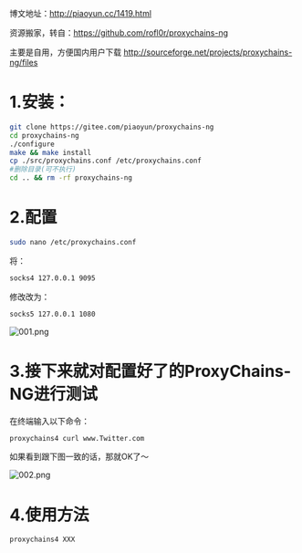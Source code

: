 
博文地址：http://piaoyun.cc/1419.html

资源搬家，转自：https://github.com/rofl0r/proxychains-ng

主要是自用，方便国内用户下载
http://sourceforge.net/projects/proxychains-ng/files


# 1.安装：
```bash
git clone https://gitee.com/piaoyun/proxychains-ng
cd proxychains-ng
./configure
make && make install
cp ./src/proxychains.conf /etc/proxychains.conf
#删除目录(可不执行)
cd .. && rm -rf proxychains-ng
```

# 2.配置
```bash
sudo nano /etc/proxychains.conf
```

将：
```bash
socks4 127.0.0.1 9095
```

修改改为：
```bash
socks5 127.0.0.1 1080
```

![001.png](https://images.gitee.com/uploads/images/2020/0512/144846_2890c5ee_69044.png)

# 3.接下来就对配置好了的ProxyChains-NG进行测试
在终端输入以下命令：
```bash
proxychains4 curl www.Twitter.com
```

如果看到跟下图一致的话，那就OK了～

![002.png](https://images.gitee.com/uploads/images/2020/0512/144846_0b4fc79a_69044.png)

# 4.使用方法
```bash
proxychains4 XXX
```